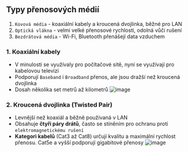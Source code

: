 ## Typy přenosových médií

1. `Kovová média` - koaxiální kabely a kroucená dvojlinka, běžné pro LAN
2. `Optická vlákna` - velmi velké přenosové rychlosti, odolná vůči rušení
3. `Bezdrátová média` - Wi-Fi, Bluetooth přenášejí data vzduchem

### 1. Koaxiální kabely
- V minulosti se využívaly pro počítačové sitě, nyní se využívají pro kabelovou televizi
- Podporují `Baseband` i `Broadband` přenos, ale jsou dražší než kroucená dvojlinka
- Dosah několika set metrů až kilometrů
![image](https://github.com/user-attachments/assets/80b1e755-7516-4b65-b738-d3041bfad640)


### 2. Kroucená dvojlinka (Twisted Pair)
- Levnější než koaxiál a běžně používaná v LAN
- Obsahuje **čtyři páry drátů**, často se stíněním pro ochranu proti `elektromagnetickému rušení`
- **Kategori kabelů** (Cat3 až Cat8) určují kvalitu a maximální rychlost přenosu. Cat5e a vyšší podporují gigabitové přenosy
![image](https://github.com/user-attachments/assets/f2fa5371-2b3d-4398-a0dc-45d1a452d35a)


